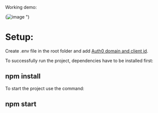 Working demo:



(![image](https://github.com/user-attachments/assets/780f7625-bbc0-465a-afd3-5586c7913f3a)
")

# Setup:

Create .env file in the root folder and add [Auth0 domain and client id](https://auth0.com/).

To successfully run the project, dependencies have to be installed first:

## **npm install**

To start the project use the command:

## **npm start**
